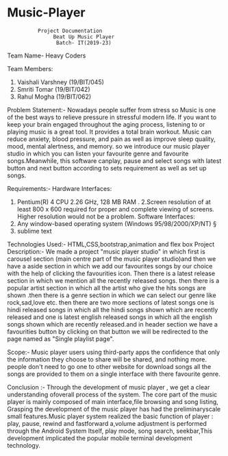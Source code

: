 # Music-Player
              Project Documentation
                   Beat Up Music Player
                    Batch- IT(2019-23)


Team Name- Heavy Coders

Team Members: 
1.	Vaishali Varshney (19/BIT/045)
2.	Smriti Tomar (19/BIT/042)
3.	Rahul Mogha (19/BIT/062)

Problem Statement:-  Nowadays people suffer from stress so Music is one of the best ways to relieve pressure in stressful modern life. If you want to keep your brain engaged throughout the aging process, listening to or playing music is a great tool. It provides a total brain workout.  Music can reduce anxiety, blood pressure, and pain as well as improve sleep quality, mood, mental alertness, and memory.
so we introduce our music player studio in which you can listen your favourite genre and favourite songs.Meanwhile, this software canplay, pause and select songs with latest button and next button according to sets requirement as well as set up songs.

Requirements:- 
Hardware Interfaces:
1. Pentium(R) 4 CPU 2.26 GHz, 128 MB RAM .
2.Screen resolution of at least 800 x 600 required for proper and
complete viewing of screens. Higher resolution would not be a
problem.
Software Interfaces:
1. Any window-based operating system (Windows 95/98/2000/XP/NT) §
2. sublime text

Technologies Used:-
HTML,CSS,bootstrap,animation and flex box
Project Description:-
We made a project "music player studio" in which  first is carousel  section (main centre part of the music player studio)and then we have a aside section in which we add our favourites songs by our choice with the help of clicking the favourities icon. Then there is a latest release section in which we mention all the recently released songs. then there is a popular artist section in which all the artist who give the hits songs are shown .then there is a genre section in which we can select our genre like rock,sad,love etc. then there are two more sections of latest songs one is  hindi released songs in which all the hindi songs shown which are recently released and one is latest english released songs in which all the english songs shown which are recently released.and in header section we have a favourities button by clicking on that button we  will be redirected to the page named as "Single playlist page".

Scope:- 
Music player users using third-party apps the confidence that only the information they choose to share will be shared, and nothing more. people don't need to go one  to other website for  download songs all the songs are provided to them on a single interface with there favourite genre.

Conclusion :- 
Through the development of music player , we get a clear understanding ofoverall process of the system. The core part of the music player is mainly composed of main interface,file browsing and song listing, Grasping the development of the music player has had the preliminaryscale small features.Music player system realized the basic function of player : play, pause, rewind and fastforward a,volume adjustment is performed through the Android System Itself, play mode, song search, seekbar,This development implicated the popular mobile terminal development technology.
